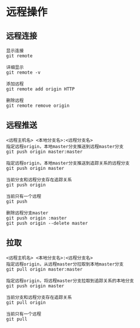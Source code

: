 # 远程操作

## 远程连接

    显示连接
    git remote

    详细显示
    git remote -v

    添加远程
    git remote add origin HTTP

    删除远程
    git remote remove origin

## 远程推送

    <远程主机名> <本地分支名>:<远程分支名>
    指定远程origin，本地master分支推送到远程master分支
    git push origin master:master

    指定远程origin，本地master分支推送到追踪关系的远程分支
    git push origin master

    当前分支和远程分支存在追踪关系
    git push origin

    当前只有一个远程
    git push

    删除远程分支master
    git push origin :master
    git push origin --delete master

## 拉取

    <远程主机名> <本地分支名>:<远程分支名>
    指定远程origin，从远程master分拉取到本地master分支
    git pull origin master:master

    指定远程origin，将远程master分支拉取到追踪关系的本地分支
    git push origin master

    当前分支和远程分支存在追踪关系
    git pull origin

    当前只有一个远程
    git pull
